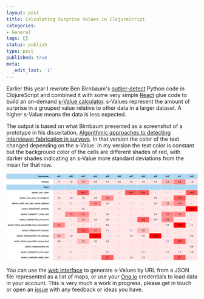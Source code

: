 ```yaml
---
layout: post
title: Calculating Surprise Values in ClojureScript
categories:
- General
tags: []
status: publish
type: post
published: true
meta:
  _edit_last: '1'
---
```


Earlier this year I rewrote Ben Birnbaum's [outlier-detect](https://github.com/benb111/outlier-detect) Python code in ClojureScript and combined it with some very simple [React](https://facebook.github.io/react/) glue code to build an on-demand [s-Value calculator](https://github.com/pld/calculon). s-Values represent the amount of surprise in a grouped value relative to other data in a larger dataset. A higher s-Value means the data is less expected.

The output is based on what Birnbaum presented as a screenshot of a prototype in his dissertation, [Algorithmic approaches to detecting interviewer fabrication in surveys](http://bbirnbaum.com/assets/publications/dissertation.pdf). In that version the color of the text changed depending on the s-Value. In my version the text color is constant but the background color of the cells are different shades of red, with darker shades indicating an s-Value more standard deviations from the mean for that row.

<img alt="ghetto" src="/assets/images/s-values.png" width="600px"/>

You can use the [web interface](http://peet.ldee.org/calculon/) to generate s-Values by URL from a JSON file represented as a list of maps, or use your [Ona.io](https://ona.io) credentials to load data in your account. This is very much a work in progress, please get in touch or open an [issue](https://github.com/pld/calculon/issues) with any feedback or ideas you have.
